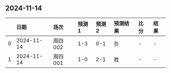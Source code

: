 

## 2024-11-14

|    | 日期       | 场次    | 预测1   | 预测2   | 预测结果   | 比分   | 结果   |
|---:|:-----------|:--------|:--------|:--------|:-----------|:-------|:-------|
|  0 | 2024-11-14 | 周四002 | 1-3     | 0-1     | 负         | -      | -      |
|  1 | 2024-11-14 | 周四001 | 1-0     | 2-1     | 胜         | -      | -      |

